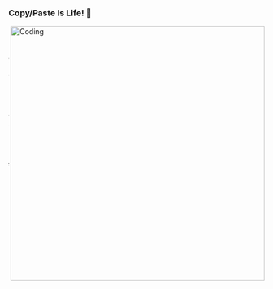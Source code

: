 ### Copy/Paste Is Life! 👋

<img align="right" alt="Coding" width="500" src="https://github.com/tailstrash/weeeeeeeeeee/blob/main/2ACC3DAF-EF61-4EE6-BEB7-1D248A87111D.jpg">
    
    char sex[64];
    int penis_size = 7; // inches
     
    printf("enter sex password");
    gets(sex); // haha funny
     
    printf("penis size: %i\n", penis_size);
